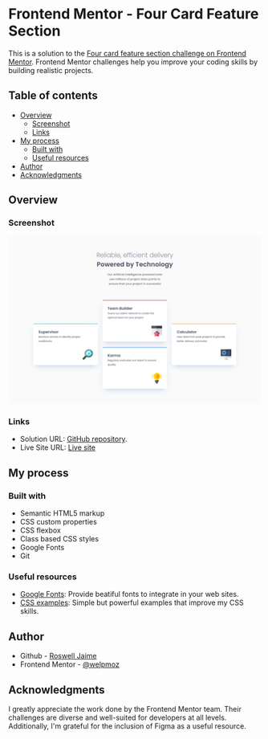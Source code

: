 # Frontend Mentor - Four Card Feature Section

This is a solution to the [Four card feature section challenge on Frontend Mentor](https://www.frontendmentor.io/challenges/four-card-feature-section-weK1eFYK). Frontend Mentor challenges help you improve your coding skills by building realistic projects. 

## Table of contents

- [Overview](#overview)
  - [Screenshot](#screenshot)
  - [Links](#links)
- [My process](#my-process)
  - [Built with](#built-with)
  - [Useful resources](#useful-resources)
- [Author](#author)
- [Acknowledgments](#acknowledgments)

## Overview

### Screenshot

![](./solution.png)

### Links

- Solution URL: [GitHub repository](https://github.com/welpmoz/Four-Card-Section-Challenge).
- Live Site URL: [Live site](https://welpmoz.github.io/Four-Card-Section-Challenge/)

## My process

### Built with

- Semantic HTML5 markup
- CSS custom properties
- CSS flexbox
- Class based CSS styles
- Google Fonts
- Git


### Useful resources

- [Google Fonts](https://fonts.google.com/): Provide beatiful fonts to integrate in your web sites.
- [CSS examples](https://github.com/lsvekis/HTML-CSS-Exercises-Book): Simple but powerful examples that improve my CSS skills.



## Author

- Github - [Roswell Jaime](https://github.com/welpmoz)
- Frontend Mentor - [@welpmoz](https://www.frontendmentor.io/profile/welpmoz)

## Acknowledgments

I greatly appreciate the work done by the Frontend Mentor team. Their challenges are diverse and well-suited for developers at all levels. Additionally, I'm grateful for the inclusion of Figma as a useful resource.